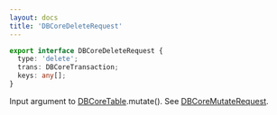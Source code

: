 ```yaml
---
layout: docs
title: 'DBCoreDeleteRequest'
---
```


```ts
export interface DBCoreDeleteRequest {
  type: 'delete';
  trans: DBCoreTransaction;
  keys: any[];
}
```
Input argument to [DBCoreTable](DBCoreTable).mutate(). See [DBCoreMutateRequest](DBCoreMutateRequest).

